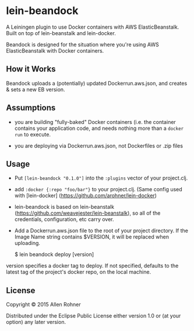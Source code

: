 # lein-beandock

A Leiningen plugin to use Docker containers with AWS ElasticBeanstalk. Built on top of lein-beanstalk and lein-docker.

Beandock is designed for the situation where you're using AWS ElasticBeanstalk with Docker containers.

## How it Works

Beandock uploads a (potentially) updated Dockerrun.aws.json, and creates & sets a new EB version. 

## Assumptions

- you are building "fully-baked" Docker containers (i.e. the container
  contains your application code, and needs nothing more than a
  `docker run` to execute.

- you are deploying via Dockerrun.aws.json, not Dockerfiles or .zip files

## Usage

- Put `[lein-beandock "0.1.0"]` into the `:plugins` vector of your project.clj.
- add `:docker {:repo "foo/bar"}` to your project.clj. (Same config used with [lein-docker] (https://github.com/arohner/lein-docker)
- lein-beandock is based on lein-beanstalk (https://github.com/weavejester/lein-beanstalk), so all of the credentials, configuration, etc carry over.
- Add a Dockerrun.aws.json file to the root of your project directory. If the Image Name string contains $VERSION, it will be replaced when uploading.

    $ lein beandock deploy [version]

version specifies a docker tag to deploy. If not specified, defaults to the latest tag of the project's docker repo, on the local machine. 

## License

Copyright © 2015 Allen Rohner

Distributed under the Eclipse Public License either version 1.0 or (at
your option) any later version.
